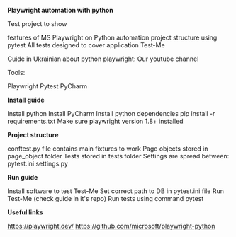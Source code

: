 **Playwright automation with python**

Test project to show

features of MS Playwright on Python
automation project structure using pytest
All tests designed to cover application Test-Me

Guide in Ukrainian about python playwright: Our youtube channel

Tools:

Playwright
Pytest
PyCharm

**Install guide**

Install python
Install PyCharm
Install python dependencies pip install -r requirements.txt
Make sure playwright version 1.8+ installed

**Project structure**

conftest.py file contains main fixtures to work
Page objects stored in page_object folder
Tests stored in tests folder
Settings are spread between:
pytest.ini
settings.py

**Run guide**

Install software to test Test-Me
Set correct path to DB in pytest.ini file
Run Test-Me (check guide in it's repo)
Run tests using command pytest

**Useful links**

https://playwright.dev/
https://github.com/microsoft/playwright-python
